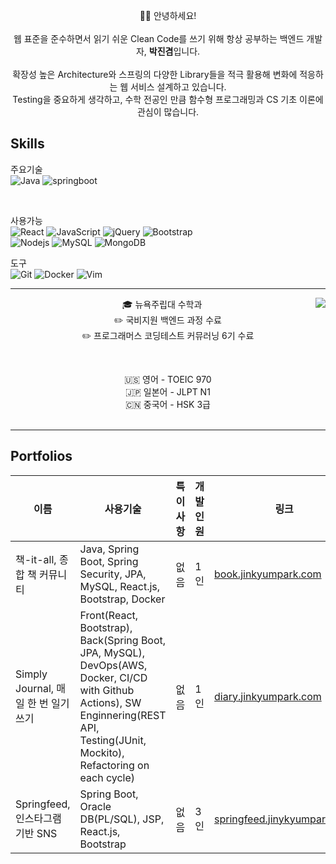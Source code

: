 <p align="center">
  🙋‍♂️ 안녕하세요!
  <br/><br/>
  웹 표준을 준수하면서 읽기 쉬운 Clean Code를 쓰기 위해 항상 공부하는 백엔드 개발자, <b>박진겸</b>입니다.
  <br/>
  <br/>
  확장성 높은 Architecture와 스프링의 다양한 Library들을 적극 활용해 변화에 적응하는 웹 서비스 설계하고 있습니다.
  <br/>
  Testing을 중요하게 생각하고, 수학 전공인 만큼 함수형 프로그래밍과 CS 기초 이론에 관심이 많습니다.
</p>

## Skills
주요기술
<br/>
![Java](https://img.shields.io/badge/Java-eb9c3f?style=for-the-badge&logo=Java&logoColor=white)
![springboot](https://img.shields.io/badge/Sringboot-6DB33F?style=for-the-badge&logo=SpringBoot&logoColor=white)

<br/>

사용가능
<br/>
![React](https://img.shields.io/badge/React-007396?style=for-the-badge&logo=React&logoColor=white)
![JavaScript](https://img.shields.io/badge/javascript-F7DF1E?style=for-the-badge&logo=javascript&logoColor=white)
![jQuery](https://img.shields.io/badge/jQuery-0769AD?style=for-the-badge&logo=jQuery)
![Bootstrap](https://img.shields.io/badge/bootstrap-7952B3?style=for-the-badge&logo=bootstrap&logoColor=white)
<br/>
![Nodejs](https://img.shields.io/badge/Node.js-339933?style=for-the-badge&logo=Node.js&logoColor=white)
![MySQL](https://img.shields.io/badge/MySQL-4479A1?style=for-the-badge&logo=MySQL&logoColor=white)
![MongoDB](https://img.shields.io/badge/MongoDB-47A248?style=for-the-badge&logo=MongoDB&logoColor=white)
<br/>

도구 <br/>
![Git](https://img.shields.io/badge/Git-F05032?style=for-the-badge&logo=Git&logoColor=white)
![Docker](https://img.shields.io/badge/Docker-2496ED?style=for-the-badge&logo=Docker&logoColor=white)
![Vim](https://img.shields.io/badge/Vim-019733?style=for-the-badge&logo=Vim&logoColor=white)

<hr/>

<div align="center">
<img align="right" src="https://github-readme-stats.vercel.app/api/top-langs/?username=jinkyumpark&theme=dracula&exclude_repo=Computer-Science-Engineering&layout=compact&langs_count=10"/>
  
🎓 뉴욕주립대 수학과
  <br/>
✏️ 국비지원 백엔드 과정 수료 <br/>
✏️ 프로그래머스 코딩테스트 커뮤러닝 6기 수료
  
  <br/>
  
🇺🇸 영어 - TOEIC 970
  <br/>
🇯🇵 일본어 - JLPT N1
  <br/>
🇨🇳 중국어 - HSK 3급
  <br/><br/>
</div>

<hr/>

## Portfolios
| 이름 | 사용기술 | 특이사항 | 개발인원 | 링크 |
| ------------------------- | ------------------------- | ------------------------- | ------------------------- | ------------------------- |
| 책-it-all, 종합 책 커뮤니티 | Java, Spring Boot, Spring Security, JPA, MySQL, React.js, Bootstrap, Docker | 없음 | 1인 | [book.jinkyumpark.com](https://book.jinkyumpark.com) |
| Simply Journal, 매일 한 번 일기쓰기 | Front(React, Bootstrap), Back(Spring Boot, JPA, MySQL), DevOps(AWS, Docker, CI/CD with Github Actions), SW Enginnering(REST API, Testing(JUnit, Mockito), Refactoring on each cycle) | 없음 | 1인 | [diary.jinkyumpark.com](http://diary.jinkyumpark.com) |
| Springfeed, 인스타그램 기반 SNS | Spring Boot, Oracle DB(PL/SQL), JSP, React.js, Bootstrap | 없음 | 3인 | [springfeed.jinykyumpark.com](http://springfeed.jinkyumpark.com) |
